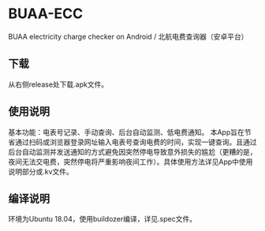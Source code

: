 # BUAA-ECC
BUAA electricity charge checker on Android / 北航电费查询器（安卓平台）

## 下载
从右侧release处下载.apk文件。

## 使用说明
基本功能：电表号记录、手动查询、后台自动监测、低电费通知。
本App旨在节省通过扫码或浏览器登录网址输入电表号查询电费的时间，实现一键查询。且通过后台自动监测并发送通知的方式避免因突然停电导致意外损失的尴尬（更糟的是，夜间无法交电费，突然停电将严重影响夜间工作）。具体使用方法详见App中使用说明部分或.kv文件。

## 编译说明
环境为Ubuntu 18.04，使用buildozer编译，详见.spec文件。
